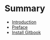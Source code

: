 # Summary

* [Introduction](README.md)
* [Preface](Preface.md)
* [Install Gitbook](install_gitbook.md)


